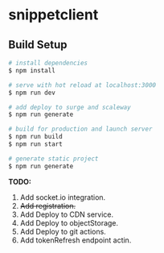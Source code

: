 # snippetclient

## Build Setup

```bash
# install dependencies
$ npm install

# serve with hot reload at localhost:3000
$ npm run dev

# add deploy to surge and scaleway
$ npm run generate

# build for production and launch server
$ npm run build
$ npm run start

# generate static project
$ npm run generate
```
**TODO:**
1. Add socket.io integration.
2. ~~Add registration.~~
3. Add Deploy to CDN service.
4. Add Deploy to objectStorage.
5. Add Deploy to git actions.
6. Add tokenRefresh endpoint actin.
